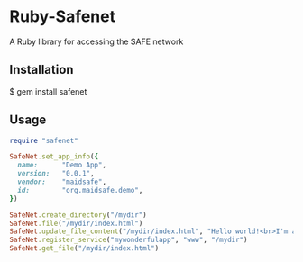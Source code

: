 # Ruby-Safenet

A Ruby library for accessing the SAFE network

## Installation

  $ gem install safenet

## Usage

```ruby
require "safenet"

SafeNet.set_app_info({
  name:      "Demo App",
  version:   "0.0.1",
  vendor:    "maidsafe",
  id:        "org.maidsafe.demo",
})

SafeNet.create_directory("/mydir")
SafeNet.file("/mydir/index.html")
SafeNet.update_file_content("/mydir/index.html", "Hello world!<br>I'm a webpage :D")
SafeNet.register_service("mywonderfulapp", "www", "/mydir")
SafeNet.get_file("/mydir/index.html")
```
